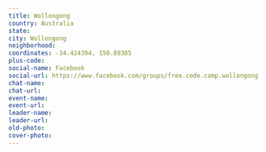```yaml
---
title: Wollongong
country: Australia
state: 
city: Wollongong
neighborhood: 
coordinates: -34.424394, 150.89385
plus-code:
social-name: Facebook
social-url: https://www.facebook.com/groups/free.code.camp.wollongong
chat-name:
chat-url:
event-name:
event-url:
leader-name:
leader-url:
old-photo: 
cover-photo:
---
```

